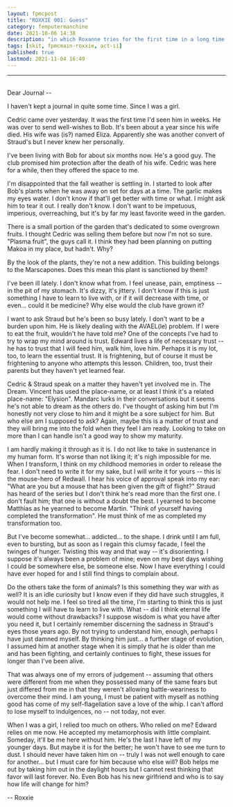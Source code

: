 ```yaml
---
layout: fpmcpost
title: "ROXXIE 001: Guess"
category: femputermanchine
date: 2021-10-06 14:38
description: "in which Roxanne tries for the first time in a long time to talk to a journal"
tags: [skit, fpmcmain-roxxie, act-ii]
published: true
lastmod: 2021-11-04 16:49
---
```

[//]: # ( 10/06/21  -added)
[//]: # ( 11/04/21  -title added)

*****

<br/>Dear Journal --

I haven't kept a journal in quite some time. Since I was a girl.

Cedric came over yesterday. It was the first time I'd seen him in weeks. He was over to send well-wishes to Bob. It's been about a year since his wife died. His wife was (is?) named Eliza. Apparently she was another convert of Straud's but I never knew her personally.

I've been living with Bob for about six months now. He's a good guy. The club promised him protection after the death of his wife. Cedric was here for a while, then they offered the space to me.

I'm disappointed that the fall weather is settling in. I started to look after Bob's plants when he was away on set for days at a time. The garlic makes my eyes water. I don't know if that'll get better with time or what. I might ask him to tear it out. I really don't know. I don't want to be impetuous, imperious, overreaching, but it's by far my least favorite weed in the garden.

There is a small portion of the garden that's dedicated to some overgrown fruits. I thought Cedric was selling them before but now I'm not so sure. "Plasma fruit", the guys call it. I think they had been planning on putting Makoa in my place, but hadn't. Why?

By the look of the plants, they're not a new addition. This building belongs to the Marscapones. Does this mean this plant is sanctioned by them?

I've been ill lately. I don't know what from. I feel unease, pain, emptiness -- in the pit of my stomach. It's dizzy, it's jittery. I don't know if this is just something I have to learn to live with, or if it will decrease with time, or even... could it be medicine? Why else would the club have grown it?

I want to ask Straud but he's been so busy lately. I don't want to be a burden upon him. He is likely dealing with the AVAEL(le) problem. If I were to eat the fruit, wouldn't he have told me? One of the concepts I've had to try to wrap my mind around is trust. Edward lives a life of necessary trust -- he has to trust that I will feed him, walk him, love him. Perhaps it is my lot, too, to learn the essential trust. It is frightening, but of course it must be frightening to anyone who attempts this lesson. Children, too, trust their parents but they haven't yet learned fear.

Cedric & Straud speak on a matter they haven't yet involved me in. The Dream. Vincent has used the place-name, or at least I think it's a related place-name: "Elysion". Mandarc lurks in their conversations but it seems he's not able to dream as the others do. I've thought of asking him but I'm honestly not very close to him and it might be a sore subject for him. But who else am I supposed to ask? Again, maybe this is a matter of trust and they will bring me into the fold when they feel I am ready. Looking to take on more than I can handle isn't a good way to show my maturity.

I am hardly making it through as it is. I do not like to take in sustenance in my human form. It's worse than not liking it; it's nigh impossible for me. When I transform, I think on my childhood memories in order to release the fear. I don't need to write it for my sake, but I will write it for yours -- this is the mouse-hero of Redwall. I hear his voice of approval speak into my ear: "What are you but a mouse that has been given the gift of flight?" Straud has heard of the series but I don't think he's read more than the first one. I don't fault him; that one is without a doubt the best. I yearned to become Matthias as he yearned to become Martin. "Think of yourself having completed the transformation". He must think of me as completed my transformation too.

But I've become somewhat... addicted... to the shape. I drink until I am full, even to bursting, but as soon as I regain this clumsy facade, I feel the twinges of hunger. Twisting this way and that way -- it's disorienting. I suppose it's always been a problem of mine; even on my best days wishing I could be somewhere else, be someone else. Now I have everything I could have ever hoped for and I still find things to complain about.

Do the others take the form of animals? Is this something they war with as well? It is an idle curiosity but I know even if they did have such struggles, it would not help me. I feel so tired all the time, I'm starting to think this is just something I will have to learn to live with. What -- did I think eternal life would come without drawbacks? I suppose wisdom is what you have after you need it, but I certainly remember discerning the sadness in Straud's eyes those years ago. By not trying to understand him, enough, perhaps I have just damned myself. By thinking him just... a further stage of evolution, I assumed him at another stage when it is simply that he is older than me and has been fighting, and certainly continues to fight, these issues for longer than I've been alive.

That was always one of my errors of judgement -- assuming that others were different from me when they possessed many of the same fears but just differed from me in that they weren't allowing battle-weariness to overcome their mind. I am young, I must be patient with myself as nothing good has come of my self-flagellation save a love of the whip. I can't afford to lose myself to indulgences, no -- not today, not ever.

When I was a girl, I relied too much on others. Who relied on me? Edward relies on me now. He accepted my metamorphosis with little complaint. Someday, it'll be me here without him. He's the last I have left of my younger days. But maybe it is for the better; he won't have to see me turn to dust. I should never have taken him on -- truly I was not well enough to care for another... but I must care for him because who else will? Bob helps me out by taking him out in the daylight hours but I cannot rest thinking that favor will last forever. No. Even Bob has his new girlfriend and who is to say how life will change for him?

-- Roxxie

